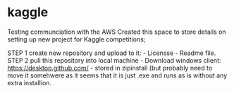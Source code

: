 # kaggle
Testing communciation with the AWS
Created this space to store details on setting up new project for Kaggle competitions;

STEP 1 
create new repository and upload to it: 
    - Licensse
    - Readme file. 
STEP 2
pull this repository into local machine
    - Download windows client: https://desktop.github.com/
    - stored in zipinstall (but probably need to move it somehwere as it seems that it is just .exe and runs as is without any extra installion. 
